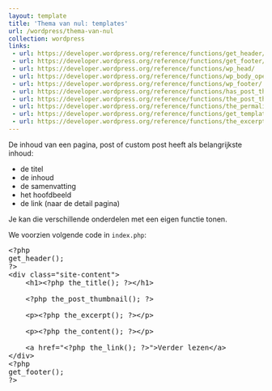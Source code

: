 ```yaml
---
layout: template
title: 'Thema van nul: templates'
url: /wordpress/thema-van-nul
collection: wordpress
links:
 - url: https://developer.wordpress.org/reference/functions/get_header/
 - url: https://developer.wordpress.org/reference/functions/get_footer/
 - url: https://developer.wordpress.org/reference/functions/wp_head/
 - url: https://developer.wordpress.org/reference/functions/wp_body_open/
 - url: https://developer.wordpress.org/reference/functions/wp_footer/
 - url: https://developer.wordpress.org/reference/functions/has_post_thumbnail/
 - url: https://developer.wordpress.org/reference/functions/the_post_thumbnail/
 - url: https://developer.wordpress.org/reference/functions/the_permalink/
 - url: https://developer.wordpress.org/reference/functions/get_template_part/
 - url: https://developer.wordpress.org/reference/functions/the_excerpt/
---
```


De inhoud van een pagina, post of custom post heeft als belangrijkste inhoud:
* de titel
* de inhoud
* de samenvatting
* het hoofdbeeld
* de link (naar de detail pagina)

Je kan die verschillende onderdelen met een eigen functie tonen.

We voorzien volgende code in <code>index.php</code>:

<pre>
&lt;?php
get_header();
?&gt;
&lt;div class="site-content"&gt;
    &lt;h1&gt;&lt;?php the_title(); ?&gt;&lt;/h1&gt;

    &lt;?php the_post_thumbnail(); ?&gt;

    &lt;p&gt;&lt;?php the_excerpt(); ?&gt;&lt;/p&gt;

    &lt;p&gt;&lt;?php the_content(); ?&gt;&lt;/p&gt;

    &lt;a href="&lt;?php the_link(); ?&gt;"&gt;Verder lezen&lt;/a&gt;
&lt;/div&gt;
&lt;?php
get_footer();
?&gt;
</pre>